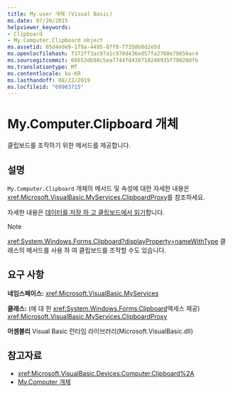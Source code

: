 ```yaml
---
title: My.user 개체 (Visual Basic)
ms.date: 07/20/2015
helpviewer_keywords:
- Clipboard
- My.Computer.Clipboard object
ms.assetid: 05d4ede9-1f9a-4495-87f0-77350b8d2e5d
ms.openlocfilehash: f372ff3ac97a1c970d436ed57fa2760e78656ac4
ms.sourcegitcommit: 68653db98c5ea7744fd438710248935f70020dfb
ms.translationtype: MT
ms.contentlocale: ko-KR
ms.lasthandoff: 08/22/2019
ms.locfileid: "69963715"
---
```

# <a name="mycomputerclipboard-object"></a>My.Computer.Clipboard 개체
클립보드를 조작하기 위한 메서드를 제공합니다.  
  
## <a name="remarks"></a>설명  
 `My.Computer.Clipboard` 개체의 메서드 및 속성에 대한 자세한 내용은 <xref:Microsoft.VisualBasic.MyServices.ClipboardProxy>를 참조하세요.  
  
 자세한 내용은 [데이터를 저장 하 고 클립보드에서 읽기](../../../visual-basic/developing-apps/programming/computer-resources/storing-data-to-and-reading-from-the-clipboard.md)합니다.  
  
> [!NOTE]
> <xref:System.Windows.Forms.Clipboard?displayProperty=nameWithType> 클래스의 메서드를 사용 하 여 클립보드를 조작할 수도 있습니다.  
  
## <a name="requirements"></a>요구 사항  
 **네임스페이스:** <xref:Microsoft.VisualBasic.MyServices>  
  
 **클래스:** (에 대 한 <xref:System.Windows.Forms.Clipboard>액세스 제공) <xref:Microsoft.VisualBasic.MyServices.ClipboardProxy>  
  
 **어셈블리** Visual Basic 런타임 라이브러리(Microsoft.VisualBasic.dll)  
  
## <a name="see-also"></a>참고자료

- <xref:Microsoft.VisualBasic.Devices.Computer.Clipboard%2A>
- [My.Computer 개체](../../../visual-basic/language-reference/objects/my-computer-object.md)
